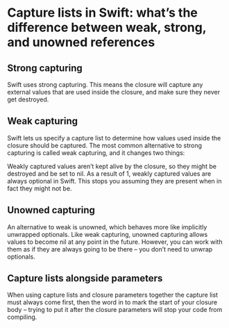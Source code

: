 # Capture lists in Swift: what’s the difference between weak, strong, and unowned references

## Strong capturing

Swift uses strong capturing. This means the closure will capture any external values that are used inside the closure, and make sure they never get destroyed.

## Weak capturing

Swift lets us specify a capture list to determine how values used inside the closure should be captured. The most common alternative to strong capturing is called weak capturing, and it changes two things:

Weakly captured values aren’t kept alive by the closure, so they might be destroyed and be set to nil.
As a result of 1, weakly captured values are always optional in Swift. This stops you assuming they are present when in fact they might not be.

## Unowned capturing

An alternative to weak is unowned, which behaves more like implicitly unwrapped optionals. Like weak capturing, unowned capturing allows values to become nil at any point in the future. However, you can work with them as if they are always going to be there – you don’t need to unwrap optionals.

## Capture lists alongside parameters

When using capture lists and closure parameters together the capture list must always come first, then the word in to mark the start of your closure body – trying to put it after the closure parameters will stop your code from compiling.
